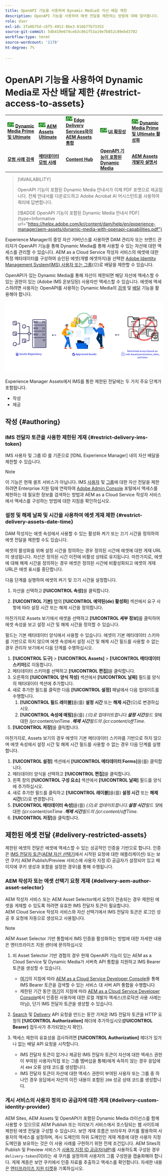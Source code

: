 ```yaml
---
title: OpenAPI 기능을 사용하여 Dynamic Media로 자산 배달 제한
description: OpenAPI 기능을 사용하여 에셋 전달을 제한하는 방법에 대해 알아봅니다.
role: User
exl-id: 3fa0b75d-c8f5-4913-8be3-816b7fb73353
source-git-commit: 5db419e674ceb3c861f53a19e7b852c89ebd3702
workflow-type: tm+mt
source-wordcount: '1178'
ht-degree: 7%

---
```


# OpenAPI 기능을 사용하여 Dynamic Media로 자산 배달 제한 {#restrict-access-to-assets}

<table>
    <tr>
        <td>
            <sup style= "background-color:#008000; color:#FFFFFF; font-weight:bold"><i>신규</i></sup> <a href="/help/assets/dynamic-media/dm-prime-ultimate.md"><b>Dynamic Media Prime 및 Ultimate</b></a>
        </td>
        <td>
            <sup style= "background-color:#008000; color:#FFFFFF; font-weight:bold"><i>신규</i></sup> <a href="/help/assets/assets-ultimate-overview.md"><b>AEM Assets Ultimate</b></a>
        </td>
        <td>
            <sup style= "background-color:#008000; color:#FFFFFF; font-weight:bold"><i>신규</i></sup> <a href="/help/assets/integrate-aem-assets-edge-delivery-services.md"><b>Edge Delivery Services와의 AEM Assets 통합</b></a>
        </td>
        <td>
            <sup style= "background-color:#008000; color:#FFFFFF; font-weight:bold"><i>신규</i></sup> <a href="/help/assets/aem-assets-view-ui-extensibility.md"><b>UI 확장성</b></a>
        </td>
          <td>
            <sup style= "background-color:#008000; color:#FFFFFF; font-weight:bold"><i>신규</i></sup> <a href="/help/assets/dynamic-media/enable-dynamic-media-prime-and-ultimate.md"><b>Dynamic Media Prime 및 Ultimate 활성화</b></a>
        </td>
    </tr>
    <tr>
        <td>
            <a href="/help/assets/search-best-practices.md"><b>모범 사례 검색</b></a>
        </td>
        <td>
            <a href="/help/assets/metadata-best-practices.md"><b>메타데이터 모범 사례</b></a>
        </td>
        <td>
            <a href="/help/assets/product-overview.md"><b>Content Hub</b></a>
        </td>
        <td>
            <a href="/help/assets/dynamic-media-open-apis-overview.md"><b>OpenAPI 기능이 포함된 Dynamic Media</b></a>
        </td>
        <td>
            <a href="https://developer.adobe.com/experience-cloud/experience-manager-apis/"><b>AEM Assets 개발자 설명서</b></a>
        </td>
    </tr>
</table>

>[!AVAILABILITY]
>
>OpenAPI 기능이 포함된 Dynamic Media 안내서가 이제 PDF 포맷으로 제공됩니다. 전체 안내서를 다운로드하고 Adobe Acrobat AI 어시스턴트를 사용하여 쿼리에 답변합니다.
>
>[!BADGE OpenAPI 기능이 포함된 Dynamic Media 안내서 PDF]{type=Informative url="https://helpx.adobe.com/kr/content/dam/help/en/experience-manager/aem-assets/dynamic-media-with-openapi-capabilities.pdf"}

Experience Manager의 중앙 자산 거버넌스를 사용하면 DAM 관리자 또는 브랜드 관리자가 OpenAPI 기능을 통해 Dynamic Media를 통해 사용할 수 있는 자산에 대한 액세스를 관리할 수 있습니다. AEM as a Cloud Service 작성자 서비스의 에셋에 대한 특정 메타데이터를 구성하여 승인된 에셋(개별 에셋까지)을 선택한 [Adobe Identity Management System(IMS) 사용자 또는 그룹](https://helpx.adobe.com/in/enterprise/using/users.html#user-mgt-strategy)&#x200B;(으)로 배달을 제한할 수 있습니다.

OpenAPI가 있는 Dynamic Media를 통해 자산이 제한되면 해당 자산에 액세스할 수 있는 권한이 있는 (Adobe IMS 온보딩된) 사용자만 액세스할 수 있습니다. 에셋에 액세스하려면 사용자는 OpenAPI를 사용하는 Dynamic Media의 [검색](search-assets-api.md) 및 [배달](deliver-assets-apis.md) 기능을 활용해야 합니다.

![자산에 대한 액세스 제한](/help/assets/assets/restricted-access.png)

Experience Manager Assets에서 IMS를 통한 제한된 전달에는 두 가지 주요 단계가 포함됩니다.

* 작성
* 제공

## 작성 {#authoring}

### IMS 전달자 토큰을 사용한 제한된 게재 {#restrict-delivery-ims-token}

IMS 사용자 및 그룹 ID 를 기준으로 [!DNL Experience Manager] 내의 자산 배달을 제한할 수 있습니다.

>[!NOTE]
>
> 이 기능은 현재 셀프 서비스가 아닙니다. IMS [사용자](https://helpx.adobe.com/in/enterprise/using/manage-directory-users.html) 및 [그룹](https://helpx.adobe.com/in/enterprise/using/user-groups.html)에 대한 자산 전달을 제한하려면 Enterprise 지원 팀에 연락하여 [Adobe Admin Console](https://adminconsole.adobe.com/) 포털에서 액세스를 제한하는 데 필요한 정보를 검색하는 방법과 AEM as a Cloud Service 작성자 서비스에서 액세스를 구성하는 방법에 대한 지침을 확인하십시오.

### 설정 및 해제 날짜 및 시간을 사용하여 에셋 게재 제한 {#restrict-delivery-assets-date-time}

DAM 작성자는 에셋 속성에서 사용할 수 있는 활성화 켜기 또는 끄기 시간을 정의하여 에셋 전달을 제한할 수도 있습니다.

에셋의 활성화를 위해 설정 시간을 정의하는 경우 정의된 시간에 에셋에 대한 게재 URL이 생성됩니다. 자산은 정의된 시간 이전에 비활성 상태로 유지됩니다. 마찬가지로, 에셋에 대해 해제 시간을 정의하는 경우 에셋은 정의된 시간에 비활성화되고 에셋의 게재 URL은 에셋 표시를 중단합니다.

다음 단계를 실행하여 에셋의 켜기 및 끄기 시간을 설정합니다.

1. 자산을 선택하고 **[!UICONTROL 속성]**&#x200B;을 클릭합니다.

1. **[!UICONTROL 기본]** 탭의 **[!UICONTROL 예약된(de) 활성화]** 섹션에서 요구 사항에 따라 설정 시간 또는 해제 시간을 정의합니다.

마찬가지로 Assets 보기에서 에셋을 선택하고 **[!UICONTROL 세부 정보]**&#x200B;를 클릭하여 에셋 속성을 보고 설정 시간 및 해제 시간을 정의할 수 있습니다.

필드는 기본 메타데이터 양식에서 사용할 수 있습니다. 에셋이 기본 메타데이터 스키마를 기반으로 하지 않으며 에셋 속성에서 설정 시간 및 해제 시간 필드를 사용할 수 없는 경우 관리자 보기에서 다음 단계를 수행하십시오.

1. **[!UICONTROL 도구]** > **[!UICONTROL Assets]** > **[!UICONTROL 메타데이터 스키마]**&#x200B;로 이동합니다.
1. 메타데이터 스키마를 선택하고 **[!UICONTROL 편집]**&#x200B;을 클릭합니다.
1. 오른쪽의 **[!UICONTROL 양식 작성]** 섹션에서 **[!UICONTROL 날짜]** 필드를 양식의 메타데이터 섹션에 추가합니다.
1. 새로 추가한 필드를 클릭한 다음 **[!UICONTROL 설정]** 패널에서 다음 업데이트를 수행합니다.
   1. **[!UICONTROL 필드 레이블]**&#x200B;을(를) **설정 시간** 또는 **해제 시간**(으)로 변경하십시오.
   1. **[!UICONTROL 속성에 매핑]**&#x200B;을(를) _(으)로 업데이트합니다.**설정 시간**&#x200B;필드 및_&#x200B;에 대한 /jcr:content/onTime _.**해제 시간**&#x200B;필드의 /jcr:content/offTime_.
1. **[!UICONTROL 저장]**&#x200B;을 클릭합니다.

마찬가지로, Assets 보기의 경우 에셋이 기본 메타데이터 스키마를 기반으로 하지 않으며 에셋 속성에서 설정 시간 및 해제 시간 필드를 사용할 수 없는 경우 다음 단계를 실행합니다.

1. **[!UICONTROL 설정]** 섹션에서 **[!UICONTROL 메타데이터 Forms]**&#x200B;을(를) 클릭합니다.
1. 메타데이터 양식을 선택하고 **[!UICONTROL 편집]**&#x200B;을 클릭합니다.
1. 왼쪽 창의 **[!UICONTROL 구성 요소]** 섹션에서 **[!UICONTROL 날짜]** 필드를 양식에 추가하십시오.
1. 새로 추가한 필드를 클릭하고 **[!UICONTROL 레이블]**&#x200B;을(를) **설정 시간** 또는 **해제 시간**(으)로 변경합니다.
1. **[!UICONTROL 메타데이터 속성]**&#x200B;을(를) _(으)로 업데이트합니다.**설정 시간**&#x200B;필드 및_&#x200B;에 대한 /jcr:content/onTime _.**해제 시간**&#x200B;필드의 /jcr:content/offTime_.
1. **[!UICONTROL 저장]**&#x200B;을 클릭합니다.



## 제한된 에셋 전달 {#delivery-restricted-assets}

제한된 에셋의 전달은 에셋에 액세스할 수 있는 성공적인 인증을 기반으로 합니다. 인증은 [IMS 전달자 토큰](https://developer.adobe.com/developer-console/docs/guides/authentication/UserAuthentication/)&#x200B;([AEM 자산 선택기](https://experienceleague.adobe.com/en/docs/experience-manager-cloud-service/content/assets/manage/asset-selector/overview-asset-selector)에서 시작된 요청에 대한 애플리케이션) 또는 보안 쿠키( AEM Publish/Preview 서비스에 사용자 지정 ID 공급자가 설정되어 있고 페이지에 쿠키 생성과 포함을 설정한 경우)를 통해 수행됩니다.

### AEM 작성자 또는 에셋 선택기 요청 게재 {#delivery-aem-author-asset-selector}

AEM 작성자 서비스 또는 AEM Asset Selector에서 요청이 전송되는 경우 제한된 에셋을 게재할 수 있도록 하려면 유효한 IMS 전달자 토큰이 필요합니다.\
AEM Cloud Service 작성자 서비스와 자산 선택기에서 IMS 전달자 토큰은 로그인 성공 후 요청에 자동으로 생성되고 사용됩니다.

>[!NOTE]
>
>AEM Asset Selector 기반 통합에서 IMS 인증을 활성화하는 방법에 대한 자세한 내용은 엔터프라이즈 지원 센터에 문의하십시오

1. 비 Asset Selector 기반 경험의 경우 현재 OpenAPI 기능이 있는 AEM as a Cloud Service 및 Dynamic Media가 서버측 API 통합을 지원하고 IMS Bearer 토큰을 생성할 수 있습니다.
   * [여기](https://experienceleague.adobe.com/en/docs/experience-manager-cloud-service/content/implementing/developing/generating-access-tokens-for-server-side-apis#the-server-to-server-flow)의 지침에 따라 [AEM as a Cloud Service Developer Console](https://experienceleague.adobe.com/en/docs/experience-manager-cloud-service/content/implementing/developing/development-guidelines#crxde-lite-and-developer-console)을 통해 IMS Bearer 토큰을 검색할 수 있는 서비스 대 서버 API 통합을 수행합니다
   * 제한된 기간 동안 [여기](https://experienceleague.adobe.com/en/docs/experience-manager-cloud-service/content/implementing/developing/generating-access-tokens-for-server-side-apis#developer-flow)의 지침에 따라 [AEM as a Cloud Service Developer Console](https://experienceleague.adobe.com/en/docs/experience-manager-cloud-service/content/implementing/developing/development-guidelines#crxde-lite-and-developer-console)에서 인증된 사용자에 대한 로컬 개발자 액세스(프로덕션 사용 사례는 아님), 단기 IMS 전달자 토큰을 생성할 수 있습니다.

1. [Search](search-assets-api.md) 및 [Delivery](deliver-assets-apis.md) API 요청을 만드는 동안 가져온 IMS 전달자 토큰을 HTTP 요청의 **[!UICONTROL Authorization]** 헤더에 추가하십시오(**[!UICONTROL Bearer]** 접두사가 추가되었는지 확인).

1. 액세스 제한의 유효성을 검사하려면 **[!UICONTROL Authorization]** 헤더가 있거나 없는 배달 API 요청을 시작합니다.
   * IMS 전달자 토큰이 없거나 제공된 IMS 전달자 토큰이 자산에 대한 액세스 권한이 부여된 사용자(직접 또는 그룹 멤버십을 통해)에게 속하지 않는 경우 응답에서 `404` 오류 상태 코드를 생성합니다.
   * IMS 전달자 토큰이 자산에 대한 액세스 권한이 부여된 사용자 또는 그룹 중 하나인 경우 응답에서 자산의 이진 내용이 포함된 `200` 성공 상태 코드를 생성합니다.

### 게시 서비스의 사용자 정의 ID 공급자에 대한 게재 {#delivery-custom-identity-provider}

AEM Sites, AEM Assets 및 OpenAPI가 포함된 Dynamic Media 라이선스를 함께 사용할 수 있으므로 AEM Publish 또는 미리보기 서비스에서 호스팅되는 웹 사이트에 제한된 에셋 전달을 구성할 수 있습니다. 보안 게재 흐름은 브라우저 쿠키를 활용하여 사용자의 액세스를 설정하며, 게시 도메인의 하위 도메인인 게재 계층에 대한 사용자 지정 도메인을 보유하는 것은 이 사용 사례를 구현하기 위한 전제 조건입니다. AEM Sites의 Publish 및 Preview 서비스가 [사용자 지정 ID 공급자(IdP)](https://experienceleague.adobe.com/en/docs/experience-manager-learn/cloud-service/authentication/saml-2-0)를 사용하도록 구성된 경우 `delivery-token`(이)라는 새 쿠키를 설정하여 사용자의 그룹 구성원을 캡슐화해야 합니다. 게재 계층은 보안 쿠키에서 인증 자료를 추출하고 액세스를 확인합니다. 자세한 내용은 [엔터프라이즈 지원 티켓](/help/assets/dynamic-media-open-apis-overview.md#how-to-enable-the-dynamic-media-with-openapi-capabilities)을 기록하십시오.
